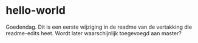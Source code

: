 # hello-world

Goedendag. Dit is een eerste wijziging in de readme van de vertakking die readme-edits heet. Wordt later waarschijnlijk toegevoegd aan master?
